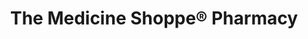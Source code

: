 ---
title: "The Medicine Shoppe® Pharmacy"
url: /chippewa-falls/the-medicine-shoppe-r-pharmacy/
shop: Drogerie
---